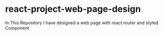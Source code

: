 # react-project-web-page-design
In This Repository I have designed a web page with react router and styled Component
